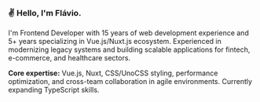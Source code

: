 ### :v: Hello, I'm Flávio.

I'm Frontend Developer with 15 years of web development experience and 5+ years specializing in Vue.js/Nuxt.js ecosystem.
Experienced in modernizing legacy systems and building scalable applications for fintech, e-commerce, and healthcare sectors.

**Core expertise:** Vue.js, Nuxt, CSS/UnoCSS styling, performance optimization, and cross-team collaboration in agile environments. Currently expanding TypeScript skills.
